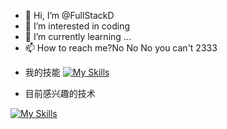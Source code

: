 - 👋 Hi, I’m @FullStackD
- 👀 I’m interested in coding
- 🌱 I’m currently learning ...
- 📫 How to reach me?No No No you can't 2333

<!---
FullStackD/FullStackD is a ✨ special ✨ repository because its `README.md` (this file) appears on your GitHub profile.
You can click the Preview link to take a look at your changes.
--->
- 我的技能
[![My Skills](https://skillicons.dev/icons?i=spring,python,mysql,redis,java,github,linux&theme=light)](https://skillicons.dev)


- 目前感兴趣的技术

[![My Skills](https://skillicons.dev/icons?i=electron,figma,flutter,go,grafana,prometheus,kafka,kubernetes,&theme=light)](https://skillicons.dev)

